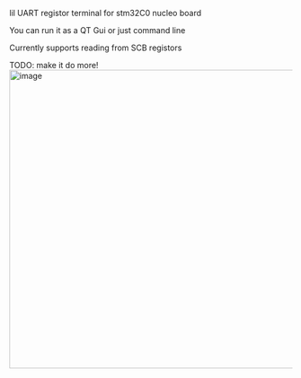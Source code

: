 lil UART registor terminal for stm32C0 nucleo board

You can run it as a QT Gui or just command line

Currently supports reading from SCB registors

TODO: make it do more!
<img width="692" height="532" alt="image" src="https://github.com/user-attachments/assets/f38deade-98a0-44a8-865c-cd92a5db079f" />

